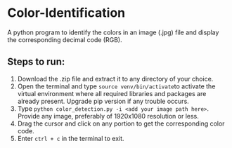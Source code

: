 # Color-Identification
A python program to identify the colors in an image (.jpg) file and display the corresponding decimal code (RGB).  

## Steps to run:
1. Download the .zip file and extract it to any directory of your choice.
2. Open the terminal and type `source venv/bin/activate`to activate the virtual environment where all required libraries and packages are already present. Upgrade pip version if any trouble occurs.
3. Type `python color_detection.py -i <add your image path here>`. Provide any image, preferably of 1920x1080 resolution or less. 
4. Drag the cursor and click on any portion to get the corresponding color code.
5. Enter `ctrl + c` in the terminal to exit.

